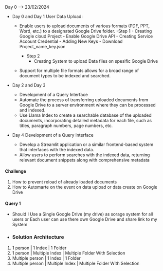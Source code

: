 Day 0 --> 23/02/2024

- Day 0 and  Day 1 
User Data Upload:
    - Enable users to upload documents of various formats (PDF, PPT, Word, etc.) to a designated Google Drive folder.
        -Step 1 
            - Creating Google cloud Project
            - Enable Google Drive API 
            - Creating Service Account Credential 
            - Adding New Keys 
            - Download Project_name_key.json
        - Step 2 
            - Creating System to upload Data files on spesific Google Drive 

    - Support for multiple file formats allows for a broad range of document types to be indexed and searched.

- Day 2 and Day 3
    - Development of a Query Interface
    - Automate the process of transferring uploaded documents from Google Drive to a server environment where they can be processed and indexed.
    - Use Llama Index to create a searchable database of the uploaded documents, incorporating detailed metadata for each file, such as titles, paragraph numbers, page numbers, etc.
- Day 4
Development of a Query Interface
    - Develop a Streamlit application or a similar frontend-based system that interfaces with the indexed data.
    - Allow users to perform searches with the indexed data, returning relevant document snippets along with comprehensive metadata

#### Challenge 
1. How to prevent reload of already loaded documents 
2. How to Automarte on the event on data upload or data create on Google Drive 


#### Query 1 
- Should I Use a Single Google Drive (my drive) as sorage system for all users or Each user can use there own Google Drive and share link to my System 

- ### Solution Architecture 
1. 1 person | 1 Index | 1 Folder 
2. 1 person | Multiple Index | Multiple Folder With Selection 
3. Multiple person | 1 Index | 1 Folder 
4. Multiple person | Multiple Index | Multiple Folder With Selection 
